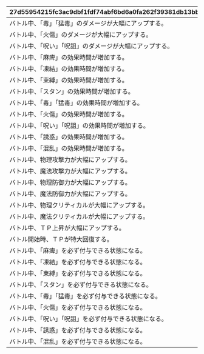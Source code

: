 |27d55954215fc3ac9dbf1fdf74abf6bd6a0fa262f39381db13bbd8eb919794ac|d2e0b12566b89c574c345f4af26100ba62d2205f0d681fae795d3d85d1a96a75|73e2eb0390c5178511a2d7a629ee1120b1492c22d1f55ab47e7ce56924afa768|0e721500e7a49b07801ccaec566e7a59abdd75f0e813f90cbcd33cae3c803ff1|
| --- | --- | --- | --- |
|バトル中、「毒」「猛毒」のダメージが大幅にアップする。|毒/猛毒ダメージアップ|poison_damage_up|1|
|バトル中、「火傷」のダメージが大幅にアップする。|火傷ダメージアップ|burn_damage_up|2|
|バトル中、「呪い」「呪詛」のダメージが大幅にアップする。|呪い/呪詛ダメージアップ|curse_damage_up|3|
|バトル中、「麻痺」の効果時間が増加する。|麻痺効果時間増加|paralysis_time_extension|4|
|バトル中、「凍結」の効果時間が増加する。|凍結効果時間増加|frozen_time_extension|5|
|バトル中、「束縛」の効果時間が増加する。|束縛効果時間増加|bind_time_extension|6|
|バトル中、「スタン」の効果時間が増加する。|スタン効果時間増加|stun_time_extension|7|
|バトル中、「毒」「猛毒」の効果時間が増加する。|毒/猛毒効果時間増加|poison_time_extension|8|
|バトル中、「火傷」の効果時間が増加する。|火傷効果時間増加|burn_time_extension|9|
|バトル中、「呪い」「呪詛」の効果時間が増加する。|呪い/呪詛効果時間増加|curse_time_extension|10|
|バトル中、「誘惑」の効果時間が増加する。|誘惑効果時間増加|temptation_time_extension|11|
|バトル中、「混乱」の効果時間が増加する。|混乱効果時間増加|confusion_time_extension|12|
|バトル中、物理攻撃力が大幅にアップする。|物理攻撃力アップ|attack_up|13|
|バトル中、魔法攻撃力が大幅にアップする。|魔法攻撃力アップ|magic_str_up|14|
|バトル中、物理防御力が大幅にアップする。|物理防御力アップ|defense_up|15|
|バトル中、魔法防御力が大幅にアップする。|魔法防御力アップ|magic_def_up|16|
|バトル中、物理クリティカルが大幅にアップする。|物理クリティカルアップ|physical_critical_up|17|
|バトル中、魔法クリティカルが大幅にアップする。|魔法クリティカルアップ|magic_critical_up|18|
|バトル中、ＴＰ上昇が大幅にアップする。|ＴＰ上昇アップ|energy_recovery_rate_up|19|
|バトル開始時、ＴＰが特大回復する。|バトル開始時ＴＰ特大回復|energy_recovery|20|
|バトル中、「麻痺」を必ず付与できる状態になる。|麻痺確定付与|paralysis_hit_absolute|22|
|バトル中、「凍結」を必ず付与できる状態になる。|凍結確定付与|frozen_hit_absolute|23|
|バトル中、「束縛」を必ず付与できる状態になる。|束縛確定付与|bind_hit_absolute|24|
|バトル中、「スタン」を必ず付与できる状態になる。|スタン確定付与|stun_hit_absolute|25|
|バトル中、「毒」「猛毒」を必ず付与できる状態になる。|毒/猛毒確定付与|poison_hit_absolute|26|
|バトル中、「火傷」を必ず付与できる状態になる。|火傷確定付与|burn_hit_absolute|27|
|バトル中、「呪い」「呪詛」を必ず付与できる状態になる。|呪い/呪詛確定付与|curse_hit_absolute|28|
|バトル中、「誘惑」を必ず付与できる状態になる。|誘惑確定付与|temptation_hit_absolute|29|
|バトル中、「混乱」を必ず付与できる状態になる。|混乱確定付与|confusion_hit_absolute|30|